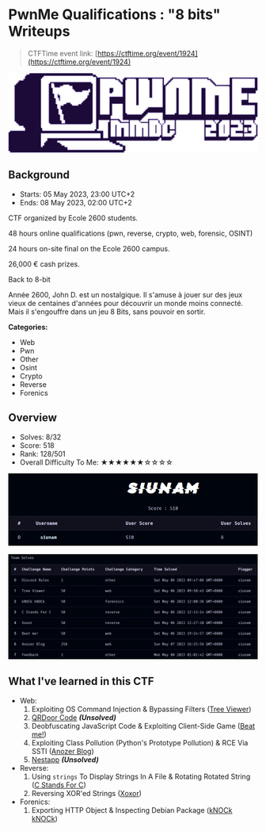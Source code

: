 # PwnMe Qualifications : "8 bits" Writeups

> CTFTime event link: [https://ctftime.org/event/1924](https://ctftime.org/event/1924)

![](https://github.com/siunam321/CTF-Writeups/blob/main/PwnMe-2023-8-bits/images/banner.svg)

## Background

- Starts: 05 May 2023, 23:00 UTC+2
- Ends: 08 May 2023, 02:00 UTC+2

CTF organized by Ecole 2600 students.

48 hours online qualifications (pwn, reverse, crypto, web, forensic, OSINT)

24 hours on-site final on the Ecole 2600 campus.

26,000 € cash prizes.

Back to 8-bit

Année 2600, John D. est un nostalgique. Il s'amuse à jouer sur des jeux vieux de centaines d'années pour découvrir un monde moins connecté. Mais il s'engouffre dans un jeu 8 Bits, sans pouvoir en sortir. 

**Categories:**

- Web
- Pwn
- Other
- Osint
- Crypto
- Reverse
- Forenics

## Overview

- Solves: 8/32
- Score: 518
- Rank: 128/501
- Overall Difficulty To Me: ★★★★★★☆☆☆☆

![](https://github.com/siunam321/CTF-Writeups/blob/main/PwnMe-2023-8-bits/images/score.png)

![](https://github.com/siunam321/CTF-Writeups/blob/main/PwnMe-2023-8-bits/images/solves.png)

## What I've learned in this CTF

- Web:
    1. Exploiting OS Command Injection & Bypassing Filters ([Tree Viewer](https://github.com/siunam321/CTF-Writeups/blob/main/PwnMe-2023-8-bits/Web/Tree-Viewer/README.md))
    2. [QRDoor Code](https://github.com/siunam321/CTF-Writeups/blob/main/PwnMe-2023-8-bits/Web/QRDoor-Code/README.md) ***(Unsolved)***
    3. Deobfuscating JavaScript Code & Exploiting Client-Side Game ([Beat me!](https://github.com/siunam321/CTF-Writeups/blob/main/PwnMe-2023-8-bits/Web/Beat-me/README.md))
    4. Exploiting Class Pollution (Python's Prototype Pollution) & RCE Via SSTI ([Anozer Blog](https://github.com/siunam321/CTF-Writeups/blob/main/PwnMe-2023-8-bits/Web/Anozer-Blog/README.md))
    5. [Nestapp](https://github.com/siunam321/CTF-Writeups/blob/main/PwnMe-2023-8-bits/Web/Nestapp/README.md) ***(Unsolved)***
- Reverse:
    1. Using `strings` To Display Strings In A File & Rotating Rotated String ([C Stands For C](https://github.com/siunam321/CTF-Writeups/blob/main/PwnMe-2023-8-bits/Reverse/C-Stands-For-C/README.md))
    2. Reversing XOR'ed Strings ([Xoxor](https://github.com/siunam321/CTF-Writeups/blob/main/PwnMe-2023-8-bits/Reverse/Xoxor/README.md))
- Forenics:
    1. Exporting HTTP Object & Inspecting Debian Package ([kNOCk kNOCk](https://github.com/siunam321/CTF-Writeups/blob/main/PwnMe-2023-8-bits/Forenics/kNOCk-kNOCk/README.md))